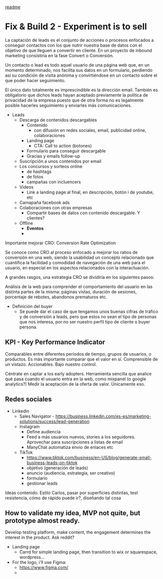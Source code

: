 [readme](./README.md)

# Fix & Build 2 - Experiment is to sell
La captación de leads es el conjunto de acciones o procesos enfocados a conseguir contactos con los que nutrir nuestra base de datos con el objetivo de que lleguen a convertir en cliente. En un proyecto de inbound marketing consistiría en la fase Convert o Conversión.

Un contacto o lead es todo aquel usuario de una página web que, en un momento determinado, nos facilita sus datos en un formulario, perdiendo así su condición de visita anónima y convirtiéndose en un contacto sobre el que poder hacer seguimiento.

El único dato totalmente es imprescindible es la dirección email.
También es obligatorio que dichos leads hayan aceptado previamente la política de privacidad de la empresa puesto que de otra forma no es legalmente posible hacerles seguimiento y enviarles más comunicaciones.

- Leads
    - Descarga de contenidos descargables
        - Contenido
            - con difusión en redes sociales, email, publicidad online, colaboraciones
        - Landing page
            - CTA: Call to  action (botones)
        - Formulario para conseguir descargable
        - Gracias y emails follow-up
    - Suscripción a unos contenidos por email
    - Los concursos y sorteos online
        - de hashtags
        - de fotos
        - campañas con incluencers
    - Vídeos
        - Link a landing page al final, en descripción, botón i de youtube, etc
    - Camapaña facebook ads
    - Colaboraciones con otras empresas
        - Compartir bases de datos con contenido descargable. Y clientes?
    - Offline
        - **Eventos**
        - 

Importante mejorar CRO: Conversion Rate Optimization

Se conoce como CRO al proceso enfocado a mejorar los ratios de conversión en una web, siendo la usabilidad un concepto relacionado que cuantifica la facilidad y comodidad de navegación de una web para el usuario, en especial en los aspectos relacionados con la interactuación.

A grandes rasgos, una estrategia CRO se dividiría en los siguientes pasos:

Análisis de la web para comprender el comportamiento del usuario en las distinta partes de la misma: páginas vistas, duración de sesiones, porcentaje de rebotes, abandonos prematuros etc.

- Definición del buyer
    - Se puede dar el caso de que tengamos unos buenas cifras de tráfico y de conversión a leads, pero que estos no sean el tipo de personas que nos interesa, por no ser nuestro perfil tipo de cliente o buyer persona.

## KPI - Key Performance Indicator
Comparables entre diferentes periodos de tiempo, grupos de usuarios, o productos. Es más importante comparar que el valor en sí.
Comprensible de un vistazo.
Accionables. Bajo nuestro control.

Céntrate en captar a los early adopters.
Herramienta sencilla que analice qué pasa cuando el usuario entra en la web, como mixpanel (o google analytics?)
Medir la aceptación de la oferta de valor. Únicamente eso.

## Redes sociales
- Linkedin
    - Sales Navigator - https://business.linkedin.com/es-es/marketing-solutions/success/lead-generation
    - Instagram
        - Define audiencia
        - Feed a más usuarios nuevos, stories a los seguidores. Aprovechar para suscripciones a listas de email
        - ManyChat automatiza envio de enlaces etc
    - TikTok
        - https://www.tiktok.com/business/en-US/blog/generate-small-business-leads-on-tiktok
        - objetivo (generación de leads)
        - anuncio (audiencia, estrategia, ser creativo)
        - formulario
        - gestionar leads

Ideas contenido: Estilo Carlos, pasar por superficies distintas, test resistencia, cómo de rápido puede ir?, diseñando tal cosa


## How to validate my idea, MVP not quite, but prototype almost ready.
Develop testing platform, make content, the engagement determines the interest in the product.
Ask reddit?
- Landing page
    - Carrd for simple landing page, then transition to wix or squarespace, wordpress...
- For the logo, i'll use Figma:
    - https://www.figma.com/
    - 
